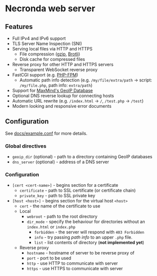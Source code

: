 
Necronda web server
===================

## Features

* Full IPv4 and IPv6 support
* TLS Server Name Inspection (SNI)
* Serving local files via HTTP and HTTPS
  * File compression ([gzip](https://www.gzip.org/), [Brotli](https://www.brotli.org/))
  * Disk cache for compressed files
* Reverse proxy for other HTTP and HTTPS servers
  * Transparent WebSocket reverse proxy
* FastCGI support (e.g. [PHP-FPM](https://php-fpm.org/))
  * Automatic path info detection (e.g. `/my/file/extra/path` -> script: `/my/file.php`, path info: `extra/path`)
* Support for [MaxMind's GeoIP Database](https://www.maxmind.com/en/geoip2-services-and-databases)
* Optional DNS reverse lookup for connecting hosts
* Automatic URL rewrite (e.g. `/index.html` -> `/`, `/test.php` -> `/test`)
* Modern looking and responsive error documents


## Configuration

See [docs/example.conf](docs/example.conf) for more details.


### Global directives

* `geoip_dir` (optional) - path to a directory containing GeoIP databases
* `dns_server` (optional) - address of a DNS server


### Configuration

* `[cert <cert-name>]` - begins section for a certificate
  * `certificate` - path to SSL certificate (or certificate chain)
  * `private_key` - path to SSL private key
* `[host <host>]` - begins section for the virtual host `<host>`
  * `cert` - the name of the certificate to use
  * Local
      * `webroot` - path to the root directory
      * `dir_mode` - specify the behaviour for directories without an `index.html` or `index.php`
          * `forbidden` - the server will respond with `403 Forbidden`
          * `info` - try passing *path info* to an upper `.php` file.
          * `list` - list contents of directory (**not implemented yet**)
  * Reverse proxy
      * `hostname` - hostname of server to be reverse proxy of
      * `port` - port to be used
      * `http` - use HTTP to communicate with server
      * `https` - use HTTPS to communicate with server
